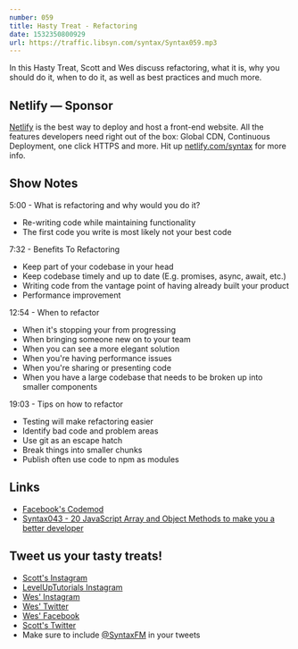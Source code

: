 ```yaml
---
number: 059
title: Hasty Treat - Refactoring
date: 1532350800929
url: https://traffic.libsyn.com/syntax/Syntax059.mp3
---
```


In this Hasty Treat, Scott and Wes discuss refactoring, what it is, why you should do it, when to do it, as well as best practices and much more. 

## Netlify — Sponsor

[Netlify](https://netlify.com/syntax) is the best way to deploy and host a front-end website. All the features developers need right out of the box: Global CDN, Continuous Deployment, one click HTTPS and more. Hit up [netlify.com/syntax](https://netlify.com/syntax) for more info.

## Show Notes

5:00 - What is refactoring and why would you do it?

* Re-writing code while maintaining functionality
* The first code you write is most likely not your best code

7:32 - Benefits To Refactoring

* Keep part of your codebase in your head
* Keep codebase timely and up to date (E.g. promises, async, await, etc.)
* Writing code from the vantage point of having already built your product
* Performance improvement

12:54 - When to refactor

* When it's stopping your from progressing
* When bringing someone new on to your team
* When you can see a more elegant solution
* When you're having performance issues
* When you're sharing or presenting code
* When you have a large codebase that needs to be broken up into smaller components

19:03 - Tips on how to refactor

* Testing will make refactoring easier
* Identify bad code and problem areas
* Use git as an escape hatch
* Break things into smaller chunks
* Publish often use code to npm as modules

## Links
* [Facebook's Codemod](https://github.com/facebook/codemod)
* [Syntax043 - 20 JavaScript Array and Object Methods to make you a better developer](https://syntax.fm/show/043/20-javascript-array-and-object-methods-to-make-you-a-better-developer)

## Tweet us your tasty treats!

* [Scott's Instagram](https://www.instagram.com/stolinski/)
* [LevelUpTutorials Instagram](https://www.instagram.com/LevelUpTutorials/)
* [Wes' Instagram](https://www.instagram.com/wesbos/)
* [Wes' Twitter](https://twitter.com/wesbos)
* [Wes' Facebook](https://www.facebook.com/wesbos.developer)
* [Scott's Twitter](https://twitter.com/stolinski)
* Make sure to include [@SyntaxFM](https://twitter.com/SyntaxFM) in your tweets
